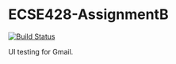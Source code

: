 # ECSE428-AssignmentB

[![Build Status](https://travis-ci.com/alexH2456/ECSE428-AssignmentB.svg?token=EKSw5pLzwcUsyZksQgGt&branch=master)](https://travis-ci.com/alexH2456/ECSE428-AssignmentB)

UI testing for Gmail.
